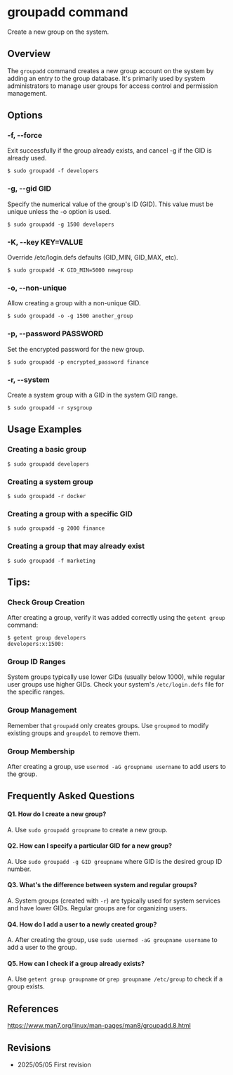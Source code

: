 # groupadd command

Create a new group on the system.

## Overview

The `groupadd` command creates a new group account on the system by adding an entry to the group database. It's primarily used by system administrators to manage user groups for access control and permission management.

## Options

### **-f, --force**

Exit successfully if the group already exists, and cancel -g if the GID is already used.

```console
$ sudo groupadd -f developers
```

### **-g, --gid GID**

Specify the numerical value of the group's ID (GID). This value must be unique unless the -o option is used.

```console
$ sudo groupadd -g 1500 developers
```

### **-K, --key KEY=VALUE**

Override /etc/login.defs defaults (GID_MIN, GID_MAX, etc).

```console
$ sudo groupadd -K GID_MIN=5000 newgroup
```

### **-o, --non-unique**

Allow creating a group with a non-unique GID.

```console
$ sudo groupadd -o -g 1500 another_group
```

### **-p, --password PASSWORD**

Set the encrypted password for the new group.

```console
$ sudo groupadd -p encrypted_password finance
```

### **-r, --system**

Create a system group with a GID in the system GID range.

```console
$ sudo groupadd -r sysgroup
```

## Usage Examples

### Creating a basic group

```console
$ sudo groupadd developers
```

### Creating a system group

```console
$ sudo groupadd -r docker
```

### Creating a group with a specific GID

```console
$ sudo groupadd -g 2000 finance
```

### Creating a group that may already exist

```console
$ sudo groupadd -f marketing
```

## Tips:

### Check Group Creation

After creating a group, verify it was added correctly using the `getent group` command:

```console
$ getent group developers
developers:x:1500:
```

### Group ID Ranges

System groups typically use lower GIDs (usually below 1000), while regular user groups use higher GIDs. Check your system's `/etc/login.defs` file for the specific ranges.

### Group Management

Remember that `groupadd` only creates groups. Use `groupmod` to modify existing groups and `groupdel` to remove them.

### Group Membership

After creating a group, use `usermod -aG groupname username` to add users to the group.

## Frequently Asked Questions

#### Q1. How do I create a new group?
A. Use `sudo groupadd groupname` to create a new group.

#### Q2. How can I specify a particular GID for a new group?
A. Use `sudo groupadd -g GID groupname` where GID is the desired group ID number.

#### Q3. What's the difference between system and regular groups?
A. System groups (created with `-r`) are typically used for system services and have lower GIDs. Regular groups are for organizing users.

#### Q4. How do I add a user to a newly created group?
A. After creating the group, use `sudo usermod -aG groupname username` to add a user to the group.

#### Q5. How can I check if a group already exists?
A. Use `getent group groupname` or `grep groupname /etc/group` to check if a group exists.

## References

https://www.man7.org/linux/man-pages/man8/groupadd.8.html

## Revisions

- 2025/05/05 First revision